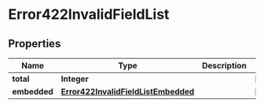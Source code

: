 

# Error422InvalidFieldList


## Properties

| Name | Type | Description | Notes |
|------------ | ------------- | ------------- | -------------|
|**total** | **Integer** |  |  [optional] |
|**embedded** | [**Error422InvalidFieldListEmbedded**](Error422InvalidFieldListEmbedded.md) |  |  [optional] |



